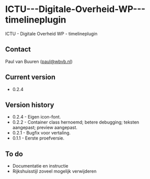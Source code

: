 # ICTU---Digitale-Overheid-WP---timelineplugin
ICTU - Digitale Overheid WP - timelineplugin

## Contact
Paul van Buuren (paul@wbvb.nl)

## Current version
* 0.2.4

## Version history
* 0.2.4 - Eigen icon-font.
* 0.2.2 - Container class hernoemd; betere debugging; teksten aangepast; preview aangepast.
* 0.2.1 - Bugfix voor vertaling.
* 0.1.1 - Eerste proefversie.

## To do
* Documentatie en instructie
* Rijkshuisstijl zoveel mogelijk verwijderen
